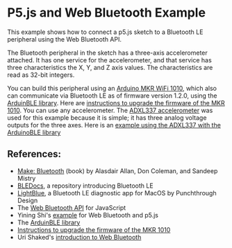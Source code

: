 # P5.js and Web Bluetooth Example

This example shows how to connect a p5.js sketch to a Bluetooth LE peripheral using the  Web Bluetooth API. 

The Bluetooth peripheral in the sketch has a three-axis accelerometer attached. It has one service for the accelerometer, and that service has three characteristics the X, Y, and Z axis values. The characteristics are read as 32-bit integers.

You can build this peripheral using an [Arduino MKR WiFi 1010](https://store.arduino.cc/usa/arduino-mkr-wifi-1010), which also can communicate via Bluetooth LE as of firmware version 1.2.0, using the [ArduinBLE library](https://github.com/arduino-libraries/ArduinoBLE).  Here are [instructions to upgrade the firmware of the MKR 1010](http://forum.arduino.cc/index.php?topic=579306.0). You can use any accelerometer. The [ADXL337 accelerometer](https://www.sparkfun.com/products/12786) was used for this example because it is simple; it has three analog voltage outputs for the three axes. Here is an [example using the ADXL337 with the ArduinoBLE library](https://github.com/tigoe/BluetoothLE-Examples/tree/master/ArduinoBLE_library_examples/BLE_accelerometer)

## References: 
* [Make: Bluetooth](https://www.makershed.com/products/make-bluetooth) (book) by Alasdair Allan, Don Coleman, and Sandeep Mistry
* [BLEDocs](https://github.com/tigoe/BLEDocs/wiki), a repository introducing Bluetooth LE
* [LightBlue](https://itunes.apple.com/us/app/lightblue/id639944780?mt=12), a Bluetooth LE diagnostic app for MacOS by Punchthrough Design
* The [Web Bluetooth API](https://developer.mozilla.org/en-US/docs/Web/API/Web_Bluetooth_API) for JavaScript
* Yining Shi's [example](https://github.com/yining1023/arduino101CuriePME/tree/master/example1) for Web Bluetooth and p5.js
* The [ArduinBLE library](https://github.com/arduino-libraries/ArduinoBLE)
* [Instructions to upgrade the firmware of the MKR 1010](http://forum.arduino.cc/index.php?topic=579306.0)
* Uri Shaked's [introduction to Web Bluetooth](https://medium.com/@urish/start-building-with-web-bluetooth-and-progressive-web-apps-6534835959a6)